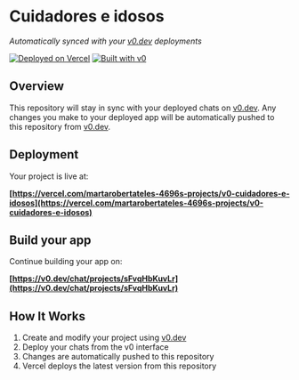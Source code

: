 # Cuidadores e idosos

*Automatically synced with your [v0.dev](https://v0.dev) deployments*

[![Deployed on Vercel](https://img.shields.io/badge/Deployed%20on-Vercel-black?style=for-the-badge&logo=vercel)](https://vercel.com/martarobertateles-4696s-projects/v0-cuidadores-e-idosos)
[![Built with v0](https://img.shields.io/badge/Built%20with-v0.dev-black?style=for-the-badge)](https://v0.dev/chat/projects/sFvqHbKuvLr)

## Overview

This repository will stay in sync with your deployed chats on [v0.dev](https://v0.dev).
Any changes you make to your deployed app will be automatically pushed to this repository from [v0.dev](https://v0.dev).

## Deployment

Your project is live at:

**[https://vercel.com/martarobertateles-4696s-projects/v0-cuidadores-e-idosos](https://vercel.com/martarobertateles-4696s-projects/v0-cuidadores-e-idosos)**

## Build your app

Continue building your app on:

**[https://v0.dev/chat/projects/sFvqHbKuvLr](https://v0.dev/chat/projects/sFvqHbKuvLr)**

## How It Works

1. Create and modify your project using [v0.dev](https://v0.dev)
2. Deploy your chats from the v0 interface
3. Changes are automatically pushed to this repository
4. Vercel deploys the latest version from this repository